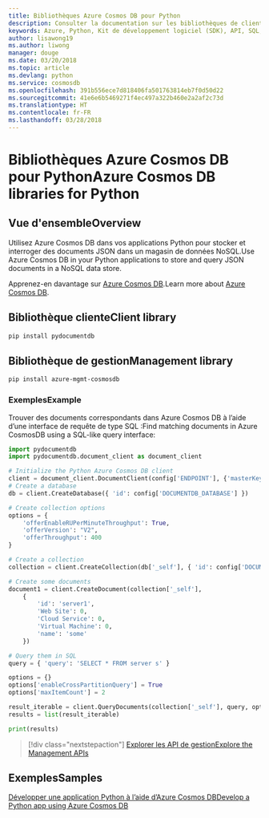 ```yaml
---
title: Bibliothèques Azure Cosmos DB pour Python
description: Consulter la documentation sur les bibliothèques de client Python pour Azure Cosmos DB
keywords: Azure, Python, Kit de développement logiciel (SDK), API, SQL, base de données, Postgres, Cosmos DB, NoSQL
author: lisawong19
ms.author: liwong
manager: douge
ms.date: 03/20/2018
ms.topic: article
ms.devlang: python
ms.service: cosmosdb
ms.openlocfilehash: 391b556ece7d818406fa501763814eb7f0d50d22
ms.sourcegitcommit: 41e6e6b5469271f4ec497a322b460e2a2af2c73d
ms.translationtype: HT
ms.contentlocale: fr-FR
ms.lasthandoff: 03/28/2018
---
```

# <a name="azure-cosmos-db-libraries-for-python"></a><span data-ttu-id="64419-104">Bibliothèques Azure Cosmos DB pour Python</span><span class="sxs-lookup"><span data-stu-id="64419-104">Azure Cosmos DB libraries for Python</span></span>

## <a name="overview"></a><span data-ttu-id="64419-105">Vue d'ensemble</span><span class="sxs-lookup"><span data-stu-id="64419-105">Overview</span></span>

<span data-ttu-id="64419-106">Utilisez Azure Cosmos DB dans vos applications Python pour stocker et interroger des documents JSON dans un magasin de données NoSQL.</span><span class="sxs-lookup"><span data-stu-id="64419-106">Use Azure Cosmos DB in your Python applications to store and query JSON documents in a NoSQL data store.</span></span>

<span data-ttu-id="64419-107">Apprenez-en davantage sur [Azure Cosmos DB](https://docs.microsoft.com/azure/cosmos-db/introduction).</span><span class="sxs-lookup"><span data-stu-id="64419-107">Learn more about [Azure Cosmos DB](https://docs.microsoft.com/azure/cosmos-db/introduction).</span></span>

## <a name="client-library"></a><span data-ttu-id="64419-108">Bibliothèque cliente</span><span class="sxs-lookup"><span data-stu-id="64419-108">Client library</span></span>
 ```bash
pip install pydocumentdb
 ```

## <a name="management-library"></a><span data-ttu-id="64419-109">Bibliothèque de gestion</span><span class="sxs-lookup"><span data-stu-id="64419-109">Management library</span></span>
```bash
pip install azure-mgmt-cosmosdb
```

### <a name="example"></a><span data-ttu-id="64419-110">Exemples</span><span class="sxs-lookup"><span data-stu-id="64419-110">Example</span></span>

<span data-ttu-id="64419-111">Trouver des documents correspondants dans Azure Cosmos DB à l’aide d’une interface de requête de type SQL :</span><span class="sxs-lookup"><span data-stu-id="64419-111">Find matching documents in Azure CosmosDB using a SQL-like query interface:</span></span>

```python
import pydocumentdb
import pydocumentdb.document_client as document_client

# Initialize the Python Azure Cosmos DB client
client = document_client.DocumentClient(config['ENDPOINT'], {'masterKey': config['MASTERKEY']})
# Create a database
db = client.CreateDatabase({ 'id': config['DOCUMENTDB_DATABASE'] })

# Create collection options
options = {
    'offerEnableRUPerMinuteThroughput': True,
    'offerVersion': "V2",
    'offerThroughput': 400
}

# Create a collection
collection = client.CreateCollection(db['_self'], { 'id': config['DOCUMENTDB_COLLECTION'] }, options)

# Create some documents
document1 = client.CreateDocument(collection['_self'],
    { 
        'id': 'server1',
        'Web Site': 0,
        'Cloud Service': 0,
        'Virtual Machine': 0,
        'name': 'some' 
    })

# Query them in SQL
query = { 'query': 'SELECT * FROM server s' }    

options = {} 
options['enableCrossPartitionQuery'] = True
options['maxItemCount'] = 2

result_iterable = client.QueryDocuments(collection['_self'], query, options)
results = list(result_iterable)

print(results)
```
> [!div class="nextstepaction"]
> [<span data-ttu-id="64419-112">Explorer les API de gestion</span><span class="sxs-lookup"><span data-stu-id="64419-112">Explore the Management APIs</span></span>](/python/api/overview/azure/cosmosdb/management)

## <a name="samples"></a><span data-ttu-id="64419-113">Exemples</span><span class="sxs-lookup"><span data-stu-id="64419-113">Samples</span></span>

[<span data-ttu-id="64419-114">Développer une application Python à l’aide d’Azure Cosmos DB</span><span class="sxs-lookup"><span data-stu-id="64419-114">Develop a Python app using Azure Cosmos DB</span></span>](https://azure.microsoft.com/resources/samples/azure-cosmos-db-documentdb-python-getting-started/)


